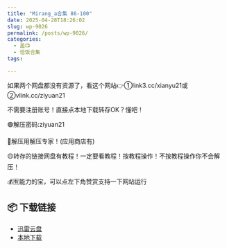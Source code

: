 ```yaml
---
title: "Mirang_a合集 86-100"
date: 2025-04-28T18:26:02
slug: wp-9026
permalink: /posts/wp-9026/
categories:
  - 盖📺
  - 恰饭合集
tags:

---
```


如果两个网盘都没有资源了，看这个网站👉①link3.cc/xianyu21或②vlink.cc/ziyuan21

不需要注册账号！直接点本地下载转存OK？懂吧！

🟢解压密码:ziyuan21

🔵解压用解压专家！(应用商店有)

🟡转存的链接网盘有教程！一定要看教程！按教程操作！不按教程操作你不会解压！

💰🈶能力的宝，可以点左下角赞赏支持一下网站运行

## 📦 下载链接
- [迅雷云盘](https://blziyuan21.com/pay-download/9026?key=a3dd5050cc&down_id=0)
- [本地下载](https://blziyuan21.com/pay-download/9026?key=a3dd5050cc&down_id=1)

